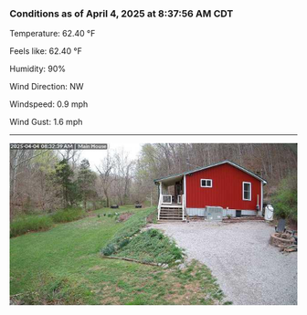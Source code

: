 ### Conditions as of April 4, 2025 at 8:37:56 AM CDT 

Temperature: 62.40 &deg;F

Feels like: 62.40 &deg;F

Humidity: 90%

Wind Direction: NW

Windspeed: 0.9 mph

Wind Gust: 1.6 mph

---

<img src="./images/latest.jpeg"/>

